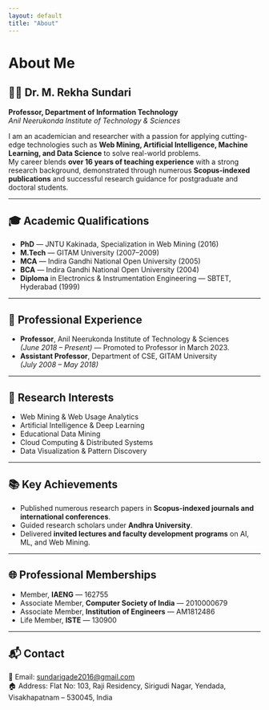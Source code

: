 ```yaml
---
layout: default
title: "About"
---
```


# About Me

## 👩‍🏫 Dr. M. Rekha Sundari
**Professor, Department of Information Technology**  
*Anil Neerukonda Institute of Technology & Sciences*  

I am an academician and researcher with a passion for applying cutting-edge technologies such as **Web Mining, Artificial Intelligence, Machine Learning, and Data Science** to solve real-world problems.  
My career blends **over 16 years of teaching experience** with a strong research background, demonstrated through numerous **Scopus-indexed publications** and successful research guidance for postgraduate and doctoral students.

---

## 🎓 Academic Qualifications
- **PhD** — JNTU Kakinada, Specialization in Web Mining (2016)  
- **M.Tech** — GITAM University (2007–2009)  
- **MCA** — Indira Gandhi National Open University (2005)  
- **BCA** — Indira Gandhi National Open University (2004)  
- **Diploma** in Electronics & Instrumentation Engineering — SBTET, Hyderabad (1999)  

---

## 💼 Professional Experience
- **Professor**, Anil Neerukonda Institute of Technology & Sciences  
  *(June 2018 – Present)* — Promoted to Professor in March 2023.
- **Assistant Professor**, Department of CSE, GITAM University  
  *(July 2008 – May 2018)*

---

## 📌 Research Interests
- Web Mining & Web Usage Analytics  
- Artificial Intelligence & Deep Learning  
- Educational Data Mining  
- Cloud Computing & Distributed Systems  
- Data Visualization & Pattern Discovery  

---

## 📚 Key Achievements
- Published numerous research papers in **Scopus-indexed journals and international conferences**.
- Guided research scholars under **Andhra University**.
- Delivered **invited lectures and faculty development programs** on AI, ML, and Web Mining.

---

## 🌐 Professional Memberships
- Member, **IAENG** — 162755  
- Associate Member, **Computer Society of India** — 2010000679  
- Associate Member, **Institution of Engineers** — AM1812486  
- Life Member, **ISTE** — 130900  

---

## 📬 Contact
📧 Email: [sundarigade2016@gmail.com](mailto:sundarigade2016@gmail.com)  
🏠 Address: Flat No: 103, Raji Residency, Sirigudi Nagar, Yendada, Visakhapatnam – 530045, India  
